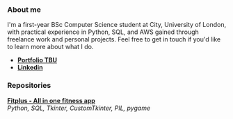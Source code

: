 ### **About me**

I'm a first-year BSc Computer Science student at City, University of London, with practical experience in Python, SQL, and AWS gained through freelance work and personal projects. Feel free to get in touch if you'd like to learn more about what I do.

- [**Portfolio TBU**](https://medium.com/@armaanshafique786)
- [**Linkedin**](https://www.linkedin.com/in/armaan-shafique-0896ab238/)

### **Repositories**

[**Fitplus - All in one fitness app**](https://github.com/armaans16/Fitplus)  
*Python, SQL, Tkinter, CustomTkinter, PIL, pygame*


